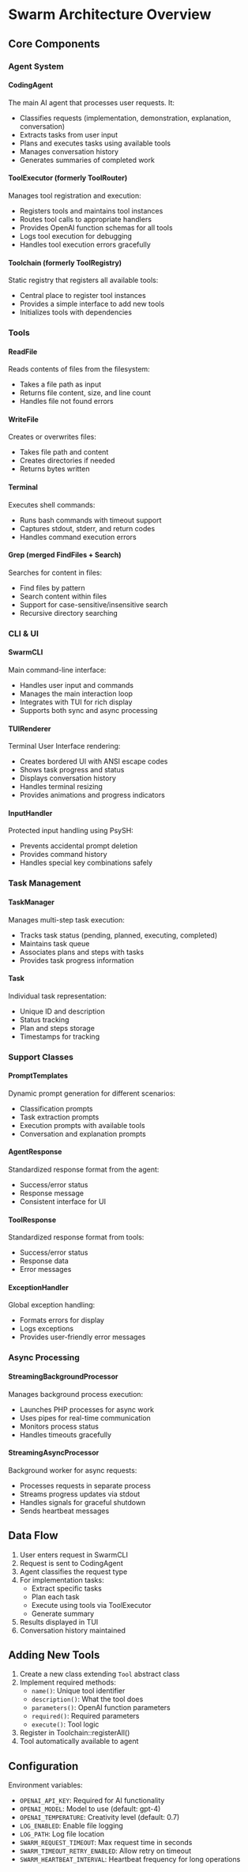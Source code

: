 # Swarm Architecture Overview

## Core Components

### Agent System

#### CodingAgent
The main AI agent that processes user requests. It:
- Classifies requests (implementation, demonstration, explanation, conversation)
- Extracts tasks from user input
- Plans and executes tasks using available tools
- Manages conversation history
- Generates summaries of completed work

#### ToolExecutor (formerly ToolRouter)
Manages tool registration and execution:
- Registers tools and maintains tool instances
- Routes tool calls to appropriate handlers
- Provides OpenAI function schemas for all tools
- Logs tool execution for debugging
- Handles tool execution errors gracefully

#### Toolchain (formerly ToolRegistry)
Static registry that registers all available tools:
- Central place to register tool instances
- Provides a simple interface to add new tools
- Initializes tools with dependencies

### Tools

#### ReadFile
Reads contents of files from the filesystem:
- Takes a file path as input
- Returns file content, size, and line count
- Handles file not found errors

#### WriteFile  
Creates or overwrites files:
- Takes file path and content
- Creates directories if needed
- Returns bytes written

#### Terminal
Executes shell commands:
- Runs bash commands with timeout support
- Captures stdout, stderr, and return codes
- Handles command execution errors

#### Grep (merged FindFiles + Search)
Searches for content in files:
- Find files by pattern
- Search content within files
- Support for case-sensitive/insensitive search
- Recursive directory searching

### CLI & UI

#### SwarmCLI
Main command-line interface:
- Handles user input and commands
- Manages the main interaction loop
- Integrates with TUI for rich display
- Supports both sync and async processing

#### TUIRenderer
Terminal User Interface rendering:
- Creates bordered UI with ANSI escape codes
- Shows task progress and status
- Displays conversation history
- Handles terminal resizing
- Provides animations and progress indicators

#### InputHandler
Protected input handling using PsySH:
- Prevents accidental prompt deletion
- Provides command history
- Handles special key combinations safely

### Task Management

#### TaskManager
Manages multi-step task execution:
- Tracks task status (pending, planned, executing, completed)
- Maintains task queue
- Associates plans and steps with tasks
- Provides task progress information

#### Task
Individual task representation:
- Unique ID and description
- Status tracking
- Plan and steps storage
- Timestamps for tracking

### Support Classes

#### PromptTemplates
Dynamic prompt generation for different scenarios:
- Classification prompts
- Task extraction prompts
- Execution prompts with available tools
- Conversation and explanation prompts

#### AgentResponse
Standardized response format from the agent:
- Success/error status
- Response message
- Consistent interface for UI

#### ToolResponse
Standardized response format from tools:
- Success/error status
- Response data
- Error messages

#### ExceptionHandler
Global exception handling:
- Formats errors for display
- Logs exceptions
- Provides user-friendly error messages

### Async Processing

#### StreamingBackgroundProcessor
Manages background process execution:
- Launches PHP processes for async work
- Uses pipes for real-time communication
- Monitors process status
- Handles timeouts gracefully

#### StreamingAsyncProcessor
Background worker for async requests:
- Processes requests in separate process
- Streams progress updates via stdout
- Handles signals for graceful shutdown
- Sends heartbeat messages

## Data Flow

1. User enters request in SwarmCLI
2. Request is sent to CodingAgent
3. Agent classifies the request type
4. For implementation tasks:
   - Extract specific tasks
   - Plan each task
   - Execute using tools via ToolExecutor
   - Generate summary
5. Results displayed in TUI
6. Conversation history maintained

## Adding New Tools

1. Create a new class extending `Tool` abstract class
2. Implement required methods:
   - `name()`: Unique tool identifier
   - `description()`: What the tool does
   - `parameters()`: OpenAI function parameters
   - `required()`: Required parameters
   - `execute()`: Tool logic
3. Register in Toolchain::registerAll()
4. Tool automatically available to agent

## Configuration

Environment variables:
- `OPENAI_API_KEY`: Required for AI functionality
- `OPENAI_MODEL`: Model to use (default: gpt-4)
- `OPENAI_TEMPERATURE`: Creativity level (default: 0.7)
- `LOG_ENABLED`: Enable file logging
- `LOG_PATH`: Log file location
- `SWARM_REQUEST_TIMEOUT`: Max request time in seconds
- `SWARM_TIMEOUT_RETRY_ENABLED`: Allow retry on timeout
- `SWARM_HEARTBEAT_INTERVAL`: Heartbeat frequency for long operations